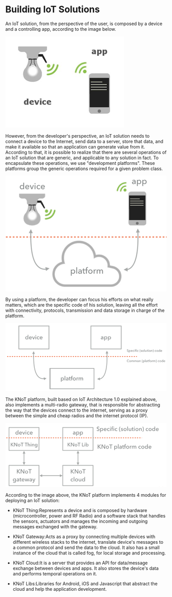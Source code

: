 # Building IoT Solutions

An IoT solution, from the perspective of the user, is composed by a device and a controlling app, according to the image below.

![IoT solution](./images/device-app.png)


However, from the developer's perspective, an IoT solution needs to connect a device to the Internet, send data to a server, store that data, and make it available so that an application can generate value from it. According to that, it is possible to realize that there are several operations of an IoT solution that are generic, and applicable to any solution in fact. To encapsulate these operations, we use "development platforms". These platforms group the generic operations required for a given problem class.

![Complete IoT solution](./images/device-app-platform.png)

By using a platform, the developer can focus his efforts on what really matters, which are the specific code of his solution, leaving all the effort with connectivity, protocols, transmission and data storage in charge of the platform.

![Complete IoT solution abstraction](./images/device-app-platform-abstraction.png)

The KNoT platform, built based on IoT Architecture 1.0 explained above, also implements a multi-radio gateway, that is responsible for abstracting the way that the devices connect to the internet, serving as a proxy between the simple and cheap radios and the internet protocol (IP).

![KNoT](./images/knot-platform.png)

According to the image above, the KNoT platform implements 4 modules for deploying an IoT solution:
* KNoT Thing:Represents a device and is composed by hardware (microcontroller, power and RF Radio) and a software stack that handles the sensors, actuators and manages the incoming and outgoing messages exchanged with the gateway.

* KNoT Gateway:Acts as a proxy by connecting multiple devices with different wireless stacks to the internet, translate device's messages to a common protocol and send the data to the cloud. It also has a small instance of the cloud that is called fog, for local storage and processing.

* KNoT Cloud:It is a server that provides an API for data/message exchange between devices and apps. It also stores the device's data and performs temporal operations on it.


* KNoT Libs:Libraries for Android, iOS and Javascript that abstract the cloud and help the application development.
